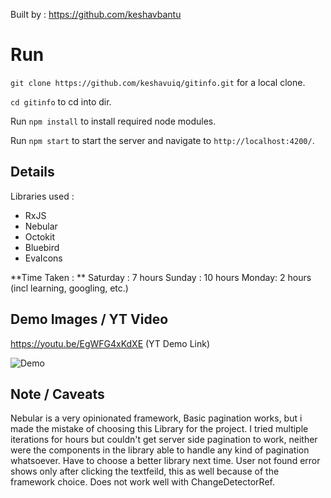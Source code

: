 Built by : https://github.com/keshavbantu

# Run

`git clone https://github.com/keshavuiq/gitinfo.git` for a local clone.

`cd gitinfo` to cd into dir. 

Run `npm install` to install required node modules.

Run `npm start` to start the server and navigate to `http://localhost:4200/`.

## Details

Libraries used :
- RxJS
- Nebular
- Octokit
- Bluebird
- EvaIcons

**Time Taken : **
Saturday : 7 hours
Sunday : 10 hours
Monday: 2 hours
(incl learning, googling, etc.)

## Demo Images / YT  Video

https://youtu.be/EgWFG4xKdXE (YT Demo Link)

![Demo](https://i.imgur.com/dSJSLDR.png)

## Note / Caveats

Nebular is a very opinionated framework, Basic pagination works, but i made the mistake of choosing this Library for the project. I tried multiple iterations for hours but couldn't get server side pagination to work, neither were the components in the library able to handle any kind of pagination whatsoever. Have to choose a better library next time. User not found error shows only after clicking the textfeild, this as well because of the framework choice. Does not work well with ChangeDetectorRef. 


